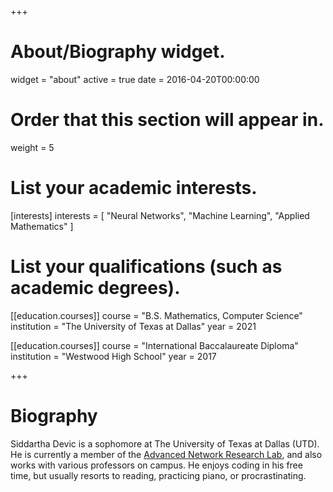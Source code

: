 +++
# About/Biography widget.
widget = "about"
active = true
date = 2016-04-20T00:00:00

# Order that this section will appear in.
weight = 5

# List your academic interests.
[interests]
  interests = [
    "Neural Networks",
    "Machine Learning",
    "Applied Mathematics"
  ]

# List your qualifications (such as academic degrees).
[[education.courses]]
  course = "B.S. Mathematics, Computer Science"
  institution = "The University of Texas at Dallas"
  year = 2021

[[education.courses]]
  course = "International Baccalaureate Diploma"
  institution = "Westwood High School"
  year = 2017
 
+++

# Biography

Siddartha Devic is a sophomore at The University of Texas at Dallas (UTD). He is currently a member of the [Advanced Network Research Lab](https://anrlutdallas.github.io/), and also works with various professors on campus. He enjoys coding in his free time, but usually resorts to reading, practicing piano, or procrastinating.